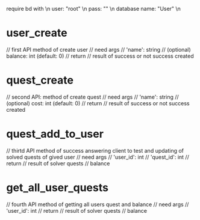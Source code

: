 require bd with \n
user: "root" \n
pass: "" \n
database name: "User" \n



# user_create
// first API method of create user
// need args
    // 'name': string
    // (optional) balance: int (default: 0)
// return 
    // result of success or not success created


# quest_create
// second API: method of create quest
// need args
    // 'name': string
    // (optional) cost: int (default: 0)
// return 
    // result of success or not success created


# quest_add_to_user
// thirtd API method of success answering client to test and updating of solved quests of gived user
// need args
    // 'user_id': int
    // 'quest_id': int
// return 
    // result of solver quests
    // balance


# get_all_user_quests
// fourth API method of getting all users quest and balance
// need args
    // 'user_id': int
// return 
    // result of solver quests
    // balance